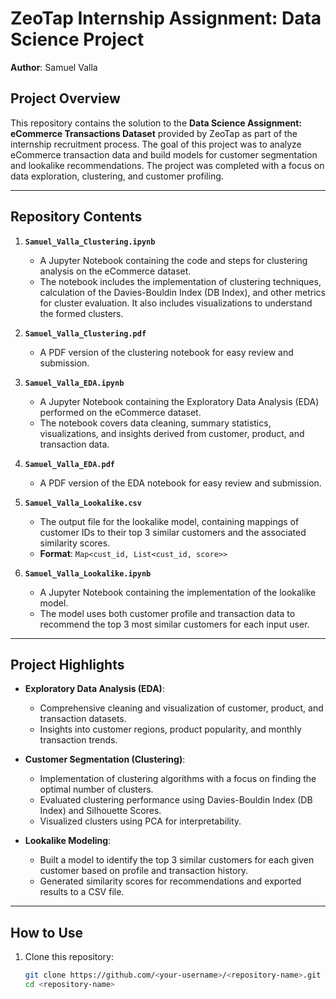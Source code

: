 # ZeoTap Internship Assignment: Data Science Project  
**Author**: Samuel Valla  

## Project Overview  
This repository contains the solution to the **Data Science Assignment: eCommerce Transactions Dataset** provided by ZeoTap as part of the internship recruitment process. The goal of this project was to analyze eCommerce transaction data and build models for customer segmentation and lookalike recommendations. The project was completed with a focus on data exploration, clustering, and customer profiling.

---

## Repository Contents  
1. **`Samuel_Valla_Clustering.ipynb`**  
   - A Jupyter Notebook containing the code and steps for clustering analysis on the eCommerce dataset.  
   - The notebook includes the implementation of clustering techniques, calculation of the Davies-Bouldin Index (DB Index), and other metrics for cluster evaluation. It also includes visualizations to understand the formed clusters.

2. **`Samuel_Valla_Clustering.pdf`**  
   - A PDF version of the clustering notebook for easy review and submission.  

3. **`Samuel_Valla_EDA.ipynb`**  
   - A Jupyter Notebook containing the Exploratory Data Analysis (EDA) performed on the eCommerce dataset.  
   - The notebook covers data cleaning, summary statistics, visualizations, and insights derived from customer, product, and transaction data.

4. **`Samuel_Valla_EDA.pdf`**  
   - A PDF version of the EDA notebook for easy review and submission.  

5. **`Samuel_Valla_Lookalike.csv`**  
   - The output file for the lookalike model, containing mappings of customer IDs to their top 3 similar customers and the associated similarity scores.  
   - **Format**: `Map<cust_id, List<cust_id, score>>`  

6. **`Samuel_Valla_Lookalike.ipynb`**  
   - A Jupyter Notebook containing the implementation of the lookalike model.  
   - The model uses both customer profile and transaction data to recommend the top 3 most similar customers for each input user.  

---

## Project Highlights  
- **Exploratory Data Analysis (EDA)**:  
   - Comprehensive cleaning and visualization of customer, product, and transaction datasets.  
   - Insights into customer regions, product popularity, and monthly transaction trends.  

- **Customer Segmentation (Clustering)**:  
   - Implementation of clustering algorithms with a focus on finding the optimal number of clusters.  
   - Evaluated clustering performance using Davies-Bouldin Index (DB Index) and Silhouette Scores.  
   - Visualized clusters using PCA for interpretability.  

- **Lookalike Modeling**:  
   - Built a model to identify the top 3 similar customers for each given customer based on profile and transaction history.  
   - Generated similarity scores for recommendations and exported results to a CSV file.  

---

## How to Use  
1. Clone this repository:  
   ```bash
   git clone https://github.com/<your-username>/<repository-name>.git
   cd <repository-name>
